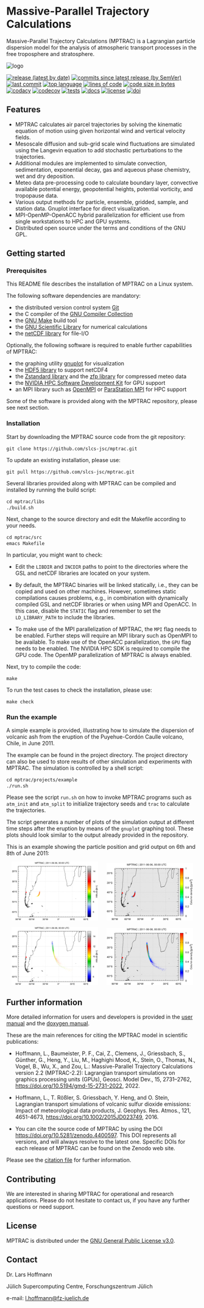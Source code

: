 # Massive-Parallel Trajectory Calculations

Massive-Parallel Trajectory Calculations (MPTRAC) is a Lagrangian particle dispersion model for the analysis of atmospheric transport processes in the free troposphere and stratosphere.

![logo](https://github.com/slcs-jsc/mptrac/blob/master/docs/logo/MPTRAC_320px.png)

[![release (latest by date)](https://img.shields.io/github/v/release/slcs-jsc/mptrac)](https://github.com/slcs-jsc/mptrac/releases)
[![commits since latest release (by SemVer)](https://img.shields.io/github/commits-since/slcs-jsc/mptrac/latest)](https://github.com/slcs-jsc/mptrac/commits/master)
[![last commit](https://img.shields.io/github/last-commit/slcs-jsc/mptrac.svg)](https://github.com/slcs-jsc/mptrac/commits/master)
[![top language](https://img.shields.io/github/languages/top/slcs-jsc/mptrac.svg)](https://github.com/slcs-jsc/mptrac/tree/master/src)
[![lines of code](https://tokei.rs/b1/github/slcs-jsc/mptrac)](https://github.com/slcs-jsc/mptrac/tree/master/src)
[![code size in bytes](https://img.shields.io/github/languages/code-size/slcs-jsc/mptrac.svg)](https://github.com/slcs-jsc/mptrac/tree/master/src)
[![codacy](https://api.codacy.com/project/badge/Grade/a9de7b2239f843b884d2a4eb583726c9)](https://app.codacy.com/gh/slcs-jsc/mptrac?utm_source=github.com&utm_medium=referral&utm_content=slcs-jsc/mptrac&utm_campaign=Badge_Grade_Settings)
[![codecov](https://codecov.io/gh/slcs-jsc/mptrac/branch/master/graph/badge.svg?token=4X6IEHWUBJ)](https://codecov.io/gh/slcs-jsc/mptrac)
[![tests](https://img.shields.io/github/actions/workflow/status/slcs-jsc/mptrac/tests.yml?branch=master&label=tests)](https://github.com/slcs-jsc/mptrac/actions)
[![docs](https://img.shields.io/github/actions/workflow/status/slcs-jsc/mptrac/docs.yml?branch=master&label=docs)](https://slcs-jsc.github.io/mptrac)
[![license](https://img.shields.io/github/license/slcs-jsc/mptrac.svg)](https://github.com/slcs-jsc/mptrac/blob/master/COPYING)
[![doi](https://zenodo.org/badge/DOI/10.5281/zenodo.4400597.svg)](https://doi.org/10.5281/zenodo.4400597)

## Features

* MPTRAC calculates air parcel trajectories by solving the kinematic equation of motion using given horizontal wind and vertical velocity fields.
* Mesoscale diffusion and sub-grid scale wind fluctuations are simulated using the Langevin equation to add stochastic perturbations to the trajectories.
* Additional modules are implemented to simulate convection, sedimentation, exponential decay, gas and aqueous phase chemistry, wet and dry deposition.
* Meteo data pre-processing code to calculate boundary layer, convective available potential energy, geopotential heights, potential vorticity, and tropopause data.
* Various output methods for particle, ensemble, gridded, sample, and station data. Gnuplot interface for direct visualization.
* MPI-OpenMP-OpenACC hybrid parallelization for efficient use from single workstations to HPC and GPU systems.
* Distributed open source under the terms and conditions of the GNU GPL.

## Getting started

### Prerequisites

This README file describes the installation of MPTRAC on a Linux system.

The following software dependencies are mandatory:

* the distributed version control system [Git](https://git-scm.com/)
* the C compiler of the [GNU Compiler Collection](https://gcc.gnu.org)
* the [GNU Make](https://www.gnu.org/software/make) build tool
* the [GNU Scientific Library](https://www.gnu.org/software/gsl) for numerical calculations
* the [netCDF library](http://www.unidata.ucar.edu/software/netcdf) for file-I/O

Optionally, the following software is required to enable further capabilities of MPTRAC:

* the graphing utility [gnuplot](http://www.gnuplot.info) for visualization
* the [HDF5 library](https://www.hdfgroup.org/solutions/hdf5) to support netCDF4
* the [Zstandard library](https://facebook.github.io/zstd) and the [zfp library](https://computing.llnl.gov/projects/zfp) for compressed meteo data
* the [NVIDIA HPC Software Development Kit](https://developer.nvidia.com/hpc-sdk) for GPU support
* an MPI library such as [OpenMPI](https://www.open-mpi.org) or [ParaStation MPI](https://github.com/ParaStation/psmpi) for HPC support

Some of the software is provided along with the MPTRAC repository, please see next section.

### Installation

Start by downloading the MPTRAC source code from the git repository:

    git clone https://github.com/slcs-jsc/mptrac.git

To update an existing installation, please use:

    git pull https://github.com/slcs-jsc/mptrac.git

Several libraries provided along with MPTRAC can be compiled and installed by running the build script:

    cd mptrac/libs
    ./build.sh

Next, change to the source directory and edit the Makefile according to your needs.

    cd mptrac/src
    emacs Makefile

In particular, you might want to check:

* Edit the `LIBDIR` and `INCDIR` paths to point to the directories where the GSL and netCDF libraries are located on your system.

* By default, the MPTRAC binaries will be linked statically, i.e., they can be copied and used on other machines. However, sometimes static compilations causes problems, e.g., in combination with dynamically compiled GSL and netCDF libraries or when using MPI and OpenACC. In this case, disable the `STATIC` flag and remember to set the `LD_LIBRARY_PATH` to include the libraries.

* To make use of the MPI parallelization of MPTRAC, the `MPI` flag needs to be enabled. Further steps will require an MPI library such as OpenMPI to be available. To make use of the OpenACC parallelization, the `GPU` flag needs to be enabled. The NVIDIA HPC SDK is required to compile the GPU code. The OpenMP parallelization of MPTRAC is always enabled.

Next, try to compile the code:

    make

To run the test cases to check the installation, please use:

    make check

### Run the example

A simple example is provided, illustrating how to simulate the dispersion of volcanic ash from the eruption of the Puyehue-Cordón Caulle volcano, Chile, in June 2011.

The example can be found in the project directory. The project directory can also be used to store results of other simulation and experiments with MPTRAC. The simulation is controlled by a shell script:

    cd mptrac/projects/example
    ./run.sh

Please see the script `run.sh` on how to invoke MPTRAC programs such as `atm_init` and `atm_split` to initialize trajectory seeds and `trac` to calculate the trajectories.

The script generates a number of plots of the simulation output at different time steps after the eruption by means of the `gnuplot` graphing tool. These plots should look similar to the output already provided in the repository.

This is an example showing the particle position and grid output on 6th and 8th of June 2011:
<p align="center"><img src="projects/example/plots.ref/atm_2011_06_06_00_00.tab.png" width="45%"/> &emsp; <img src="projects/example/plots.ref/grid_2011_06_06_00_00.tab.png" width="45%"/></p>
<p align="center"><img src="projects/example/plots.ref/atm_2011_06_08_00_00.tab.png" width="45%"/> &emsp; <img src="projects/example/plots.ref/grid_2011_06_08_00_00.tab.png" width="45%"/></p>

## Further information

More detailed information for users and developers is provided in the [user manual](https://slcs-jsc.github.io/mptrac) and the [doxygen manual](https://slcs-jsc.github.io/mptrac/doxygen).

These are the main references for citing the MPTRAC model in scientific publications:

* Hoffmann, L., Baumeister, P. F., Cai, Z., Clemens, J., Griessbach, S., Günther, G., Heng, Y., Liu, M., Haghighi Mood, K., Stein, O., Thomas, N., Vogel, B., Wu, X., and Zou, L.: Massive-Parallel Trajectory Calculations version 2.2 (MPTRAC-2.2): Lagrangian transport simulations on graphics processing units (GPUs), Geosci. Model Dev., 15, 2731–2762, https://doi.org/10.5194/gmd-15-2731-2022, 2022.

* Hoffmann, L., T. Rößler, S. Griessbach, Y. Heng, and O. Stein, Lagrangian transport simulations of volcanic sulfur dioxide emissions: Impact of meteorological data products, J. Geophys. Res. Atmos., 121, 4651-4673, https://doi.org/10.1002/2015JD023749, 2016. 

* You can cite the source code of MPTRAC by using the DOI https://doi.org/10.5281/zenodo.4400597. This DOI represents all versions, and will always resolve to the latest one. Specific DOIs for each release of MPTRAC can be found on the Zenodo web site.

Please see the [citation file](https://github.com/slcs-jsc/mptrac/blob/master/CITATION.cff) for further information.

## Contributing

We are interested in sharing MPTRAC for operational and research applications. Please do not hesitate to contact us, if you have any further questions or need support.

## License

MPTRAC is distributed under the [GNU General Public License v3.0](https://github.com/slcs-jsc/mptrac/blob/master/COPYING).

## Contact

Dr. Lars Hoffmann

Jülich Supercomputing Centre, Forschungszentrum Jülich

e-mail: l.hoffmann@fz-juelich.de
